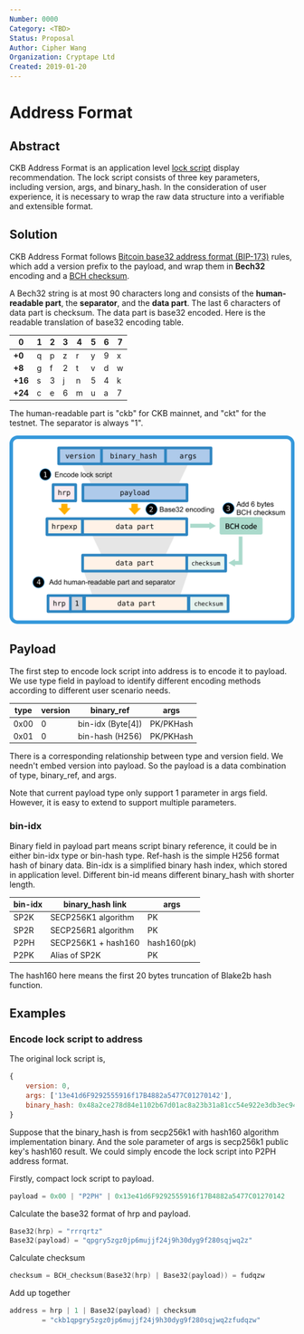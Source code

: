 ```yaml
---
Number: 0000
Category: <TBD>
Status: Proposal
Author: Cipher Wang
Organization: Cryptape Ltd
Created: 2019-01-20
---
```


# Address Format

## Abstract

CKB Address Format is an application level [lock script][script-define] display recommendation. The lock script consists of three key parameters, including version, args, and binary_hash. In the consideration of user experience, it is necessary to wrap the raw data structure into a verifiable and extensible format.

## Solution

CKB Address Format follows [Bitcoin base32 address format (BIP-173)][bip173] rules, which add a version prefix to the payload, and wrap them in **Bech32** encoding and a [BCH checksum][bch].

A Bech32 string is at most 90 characters long and consists of the **human-readable part**, the **separator**, and the **data part**. The last 6 characters of data part is checksum. The data part is base32 encoded. Here is the readable translation of base32 encoding table.

|0|1|2|3|4|5|6|7|
|-|-|-|-|-|-|-|-|
|**+0**|q|p|z|r|y|9|x|8|
|**+8**|g|f|2|t|v|d|w|0|
|**+16**|s|3|j|n|5|4|k|h|
|**+24**|c|e|6|m|u|a|7|l|


The human-readable part is "ckb" for CKB mainnet, and "ckt" for the testnet. The separator is always "1".

![](images/ckb-address.png)

## Payload

The first step to encode lock script into address is to encode it to payload. We use type field in payload to identify different encoding methods according to different user scenario needs.

|   type     | version  |    binary_ref    |    args     |
|------------|----------|------------------|-------------|
|    0x00    |    0     | bin-idx (Byte[4])|  PK/PKHash  |
|    0x01    |    0     | bin-hash (H256)  |  PK/PKHash  |

There is a corresponding relationship between type and version field. We needn't embed version into payload. So the payload is a data combination of type, binary_ref, and args.

Note that current payload type only support 1 parameter in args field. However, it is easy to extend to support multiple parameters.

### bin-idx

Binary field in payload part means script binary reference, it could be in either bin-idx type or bin-hash type. Ref-hash is the simple H256 format hash of binary data. Bin-idx is a simplified binary hash index, which stored in application level. Different bin-id means different binary_hash with shorter length.

|     bin-idx    | binary_hash link    | args |
|----------------|---------------------|------|
|      SP2K      | SECP256K1 algorithm |  PK  |
|      SP2R      | SECP256R1 algorithm |  PK  |
|      P2PH      | SECP256K1 + hash160 | hash160(pk)  |
|      P2PK      | Alias of SP2K       |  PK  |

The hash160 here means the first 20 bytes truncation of Blake2b hash function.

## Examples

### Encode lock script to address

The original lock script is,

```js
{
    version: 0,
    args: ['13e41d6F9292555916f17B4882a5477C01270142'],
    binary_hash: 0x48a2ce278d84e1102b67d01ac8a23b31a81cc54e922e3db3ec94d2ec4356c67c
}
```

Suppose that the binary_hash is from secp256k1 with hash160 algorithm implementation binary. And the sole parameter of args is secp256k1 public key's hash160 result. We could simply encode the lock script into P2PH address format.

Firstly, compact lock script to payload.

```c
payload = 0x00 | "P2PH" | 0x13e41d6F9292555916f17B4882a5477C01270142
```

Calculate the base32 format of hrp and payload.

```c
Base32(hrp) = "rrrqrtz"
Base32(payload) = "qpgry5zgz0jp6mujjf24j9h30dyg9f280sqjwq2z"
```

Calculate checksum

```c
checksum = BCH_checksum(Base32(hrp) | Base32(payload)) = fudqzw
```

Add up together

```c
address = hrp | 1 | Base32(payload) | checksum 
        = "ckb1qpgry5zgz0jp6mujjf24j9h30dyg9f280sqjwq2zfudqzw"
```


[script-define]:https://github.com/nervosnetwork/ckb/blob/develop/core/src/script.rs#L17

[bip173]: https://github.com/bitcoin/bips/blob/master/bip-0173.mediawiki

[bch]: https://en.wikipedia.org/wiki/BCH_code